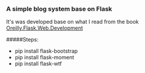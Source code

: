 ### A simple blog system base on Flask

It's was developed base on what I read from the book [Oreilly.Flask.Web.Development][1]

#####Steps:
* pip install flask-bootstrap
* pip install flask-moment
* pip install flask-wtf

[1]:http://shop.oreilly.com/product/0636920031116.do